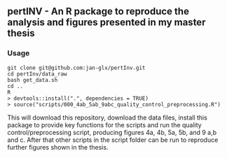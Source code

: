 ## pertINV - An R package to reproduce the analysis and figures presented in my master thesis

### Usage
```
git clone git@github.com:jan-glx/pertInv.git
cd pertInv/data_raw 
bash get_data.sh
cd ..
R
> devtools::install(".", dependencies = TRUE)
> source("scripts/000_4ab_5ab_9abc_quality_control_preprocessing.R")
```

This will download this repository, download the data files, install this package to provide key functions for the scripts and run the quality control/preprocessing script, producing figures 4a, 4b, 5a, 5b, and 9 a,b and c. After that other scripts in the script folder can be run to reproduce further figures shown in the thesis.